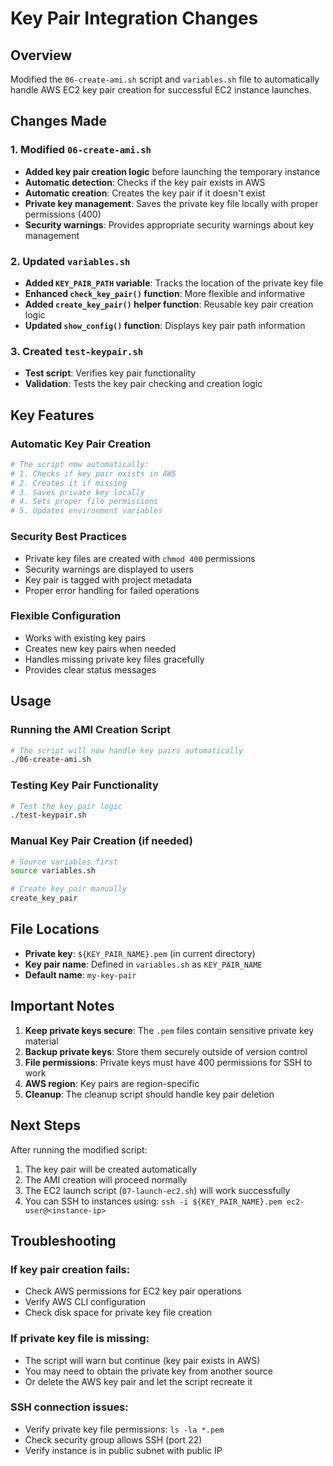 # Key Pair Integration Changes

## Overview
Modified the `06-create-ami.sh` script and `variables.sh` file to automatically handle AWS EC2 key pair creation for successful EC2 instance launches.

## Changes Made

### 1. Modified `06-create-ami.sh`
- **Added key pair creation logic** before launching the temporary instance
- **Automatic detection**: Checks if the key pair exists in AWS
- **Automatic creation**: Creates the key pair if it doesn't exist
- **Private key management**: Saves the private key file locally with proper permissions (400)
- **Security warnings**: Provides appropriate security warnings about key management

### 2. Updated `variables.sh`
- **Added `KEY_PAIR_PATH` variable**: Tracks the location of the private key file
- **Enhanced `check_key_pair()` function**: More flexible and informative
- **Added `create_key_pair()` helper function**: Reusable key pair creation logic
- **Updated `show_config()` function**: Displays key pair path information

### 3. Created `test-keypair.sh`
- **Test script**: Verifies key pair functionality
- **Validation**: Tests the key pair checking and creation logic

## Key Features

### Automatic Key Pair Creation
```bash
# The script now automatically:
# 1. Checks if key pair exists in AWS
# 2. Creates it if missing
# 3. Saves private key locally
# 4. Sets proper file permissions
# 5. Updates environment variables
```

### Security Best Practices
- Private key files are created with `chmod 400` permissions
- Security warnings are displayed to users
- Key pair is tagged with project metadata
- Proper error handling for failed operations

### Flexible Configuration
- Works with existing key pairs
- Creates new key pairs when needed
- Handles missing private key files gracefully
- Provides clear status messages

## Usage

### Running the AMI Creation Script
```bash
# The script will now handle key pairs automatically
./06-create-ami.sh
```

### Testing Key Pair Functionality
```bash
# Test the key pair logic
./test-keypair.sh
```

### Manual Key Pair Creation (if needed)
```bash
# Source variables first
source variables.sh

# Create key pair manually
create_key_pair
```

## File Locations
- **Private key**: `${KEY_PAIR_NAME}.pem` (in current directory)
- **Key pair name**: Defined in `variables.sh` as `KEY_PAIR_NAME`
- **Default name**: `my-key-pair`

## Important Notes

1. **Keep private keys secure**: The `.pem` files contain sensitive private key material
2. **Backup private keys**: Store them securely outside of version control
3. **File permissions**: Private keys must have 400 permissions for SSH to work
4. **AWS region**: Key pairs are region-specific
5. **Cleanup**: The cleanup script should handle key pair deletion

## Next Steps
After running the modified script:
1. The key pair will be created automatically
2. The AMI creation will proceed normally
3. The EC2 launch script (`07-launch-ec2.sh`) will work successfully
4. You can SSH to instances using: `ssh -i ${KEY_PAIR_NAME}.pem ec2-user@<instance-ip>`

## Troubleshooting

### If key pair creation fails:
- Check AWS permissions for EC2 key pair operations
- Verify AWS CLI configuration
- Check disk space for private key file creation

### If private key file is missing:
- The script will warn but continue (key pair exists in AWS)
- You may need to obtain the private key from another source
- Or delete the AWS key pair and let the script recreate it

### SSH connection issues:
- Verify private key file permissions: `ls -la *.pem`
- Check security group allows SSH (port 22)
- Verify instance is in public subnet with public IP
